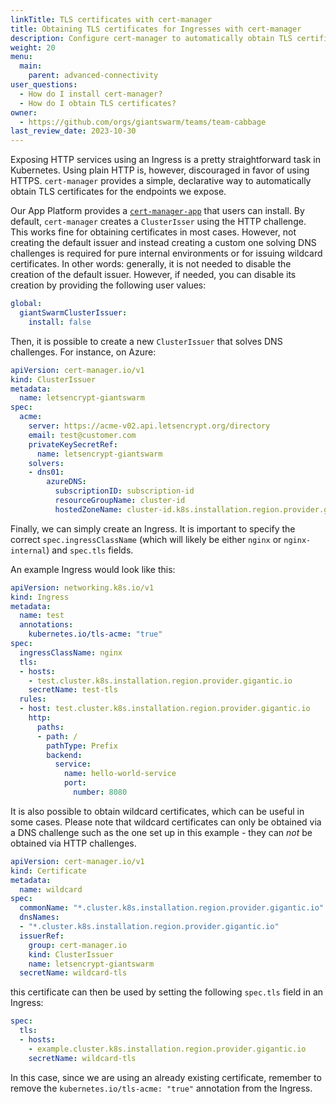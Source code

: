 ```yaml
---
linkTitle: TLS certificates with cert-manager
title: Obtaining TLS certificates for Ingresses with cert-manager
description: Configure cert-manager to automatically obtain TLS certificates for Ingresses.
weight: 20
menu:
  main:
    parent: advanced-connectivity
user_questions:
  - How do I install cert-manager?
  - How do I obtain TLS certificates?
owner:
  - https://github.com/orgs/giantswarm/teams/team-cabbage
last_review_date: 2023-10-30
---
```


Exposing HTTP services using an Ingress is a pretty straightforward task in Kubernetes. Using plain HTTP is, however, discouraged in favor of using HTTPS. `cert-manager` provides a simple, declarative way to automatically obtain TLS certificates for the endpoints we expose.

Our App Platform provides a [`cert-manager-app`](https://github.com/giantswarm/cert-manager-app) that users can install. By default, `cert-manager` creates a `ClusterIsser` using the HTTP challenge. This works fine for obtaining certificates in most cases. However, not creating the default issuer and instead creating a custom one solving DNS challenges is required for pure internal environments or for issuing wildcard certificates. In other words: generally, it is not needed to disable the creation of the default issuer. However, if needed, you can disable its creation by providing the following user values:

```yaml
global:
  giantSwarmClusterIssuer:
    install: false
```

Then, it is possible to create a new `ClusterIssuer` that solves DNS challenges. For instance, on Azure:

```yaml
apiVersion: cert-manager.io/v1
kind: ClusterIssuer
metadata:
  name: letsencrypt-giantswarm
spec:
  acme:
    server: https://acme-v02.api.letsencrypt.org/directory
    email: test@customer.com
    privateKeySecretRef:
      name: letsencrypt-giantswarm
    solvers:
    - dns01:
        azureDNS:
          subscriptionID: subscription-id
          resourceGroupName: cluster-id
          hostedZoneName: cluster-id.k8s.installation.region.provider.gigantic.io
```

Finally, we can simply create an Ingress. It is important to specify the correct `spec.ingressClassName` (which will likely be either `nginx` or `nginx-internal`) and `spec.tls` fields.

An example Ingress would look like this:

```yaml
apiVersion: networking.k8s.io/v1
kind: Ingress
metadata:
  name: test
  annotations:
    kubernetes.io/tls-acme: "true"
spec:
  ingressClassName: nginx
  tls:
  - hosts:
    - test.cluster.k8s.installation.region.provider.gigantic.io
    secretName: test-tls
  rules:
  - host: test.cluster.k8s.installation.region.provider.gigantic.io
    http:
      paths:
      - path: /
        pathType: Prefix
        backend:
          service:
            name: hello-world-service
            port:
              number: 8080
```

It is also possible to obtain wildcard certificates, which can be useful in some cases. Please note that wildcard certificates can only be obtained via a DNS challenge such as the one set up in this example - they can _not_ be obtained via HTTP challenges.

```yaml
apiVersion: cert-manager.io/v1
kind: Certificate
metadata:
  name: wildcard
spec:
  commonName: "*.cluster.k8s.installation.region.provider.gigantic.io"
  dnsNames:
  - "*.cluster.k8s.installation.region.provider.gigantic.io"
  issuerRef:
    group: cert-manager.io
    kind: ClusterIssuer
    name: letsencrypt-giantswarm
  secretName: wildcard-tls
```

this certificate can then be used by setting the following `spec.tls` field in an Ingress:

```yaml
spec:
  tls:
  - hosts:
    - example.cluster.k8s.installation.region.provider.gigantic.io
    secretName: wildcard-tls
```

In this case, since we are using an already existing certificate, remember to remove the `kubernetes.io/tls-acme: "true"` annotation from the Ingress.
